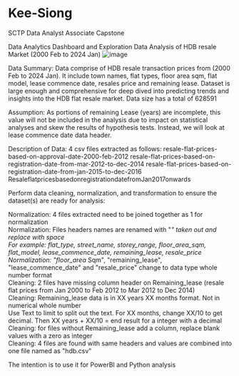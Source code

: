 # Kee-Siong
SCTP Data Analyst Associate Capstone

Data Analytics Dashboard and Exploration Data Analysis of HDB resale Market (2000 Feb to 2024 Jan)
![image](https://github.com/user-attachments/assets/99356a64-d893-49c6-b58c-de09370d4a62)

Data Summary:
Data comprise of HDB resale transaction prices from (2000 Feb to 2024 Jan). It include town names, flat types, floor area sqm, flat model,
lease commence date, resales price and remaining lease.
Dataset is large enough and comprehensive for deep dived into predicting trends and insights into the HDB flat resale market.
Data size has a total of 628591

Assumption:
As portions of remaining Lease (years) are incomplete, this value will not be included in the analysis due to impact on statistical analyses 
and skew the results of hypothesis tests. Instead, we will look at lease commence date data header.

Description of Data:
4 csv files extracted as follows:
resale-flat-prices-based-on-approval-date-2000-feb-2012
resale-flat-prices-based-on-registration-date-from-mar-2012-to-dec-2014
resale-flat-prices-based-on-registration-date-from-jan-2015-to-dec-2016
ResaleflatpricesbasedonregistrationdatefromJan2017onwards


Perform data cleaning, normalization, and transformation to ensure the dataset(s) are ready for analysis:	

Normalization: 4 files extracted need to be joined together as 1 for normalization	
Normalization: Files headers names are renamed with "_" taken out and replace with space	
	For example: flat_type, street_name, storey_range, floor_area_sqm, flat_model, lease_commence_date, remaining_lease, resale_price	
Normalization: "floor_area_ Sqm", "remaining_lease", "lease_commence_date" and "resale_price" change to data type whole number format	
Cleaning: 2 files have missing column header on Remaining_lease (resale flat prices from Jan 2000 to Feb 2012 to Mar 2012 to Dec 2014)	
Cleaning: Remaining_lease data is in XX years XX months format. Not in numerical whole number	
	Use Text to limit to split out the text. For XX months, change XX/10 to get decimal. Then XX years + XX/10 = end result for a integer with a decimal	
Cleaning: for files without Remaining_lease add a column, replace blank values with a zero as integer	
Cleaning: 4 files are found with same headers and values are combined into one file named as "hdb.csv"

The intention is to use it for PowerBI and Python analysis
